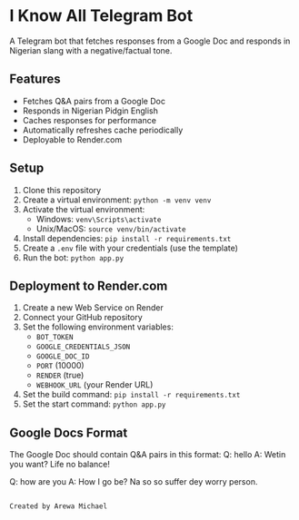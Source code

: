 # I Know All Telegram Bot

A Telegram bot that fetches responses from a Google Doc and responds in Nigerian slang with a negative/factual tone.

## Features

- Fetches Q&A pairs from a Google Doc
- Responds in Nigerian Pidgin English
- Caches responses for performance
- Automatically refreshes cache periodically
- Deployable to Render.com

## Setup

1. Clone this repository
2. Create a virtual environment: `python -m venv venv`
3. Activate the virtual environment:
   - Windows: `venv\Scripts\activate`
   - Unix/MacOS: `source venv/bin/activate`
4. Install dependencies: `pip install -r requirements.txt`
5. Create a `.env` file with your credentials (use the template)
6. Run the bot: `python app.py`

## Deployment to Render.com

1. Create a new Web Service on Render
2. Connect your GitHub repository
3. Set the following environment variables:
   - `BOT_TOKEN`
   - `GOOGLE_CREDENTIALS_JSON`
   - `GOOGLE_DOC_ID`
   - `PORT` (10000)
   - `RENDER` (true)
   - `WEBHOOK_URL` (your Render URL)
4. Set the build command: `pip install -r requirements.txt`
5. Set the start command: `python app.py`

## Google Docs Format

The Google Doc should contain Q&A pairs in this format:
Q: hello
A: Wetin you want? Life no balance!

Q: how are you
A: How I go be? Na so so suffer dey worry person.
```

Created by Arewa Michael